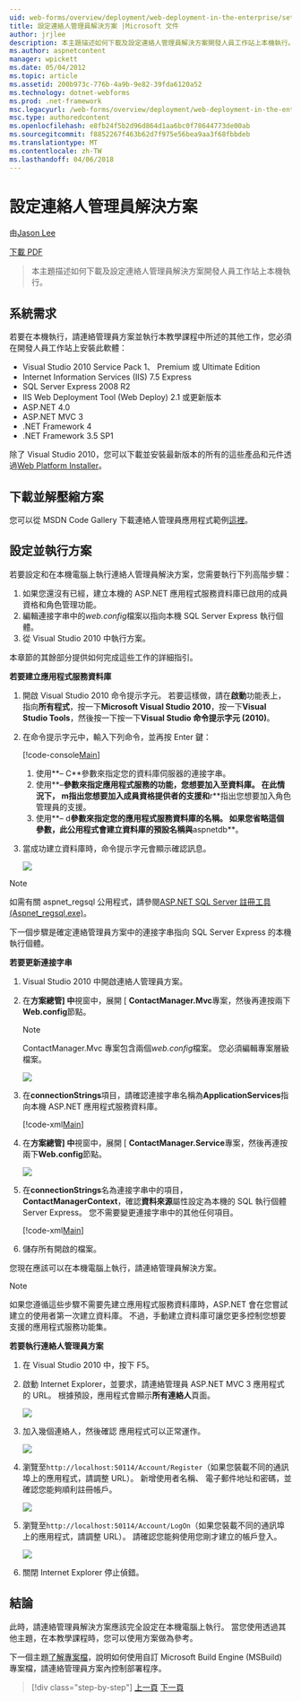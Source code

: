 ```yaml
---
uid: web-forms/overview/deployment/web-deployment-in-the-enterprise/setting-up-the-contact-manager-solution
title: 設定連絡人管理員解決方案 |Microsoft 文件
author: jrjlee
description: 本主題描述如何下載及設定連絡人管理員解決方案開發人員工作站上本機執行。
ms.author: aspnetcontent
manager: wpickett
ms.date: 05/04/2012
ms.topic: article
ms.assetid: 200b973c-776b-4a9b-9e82-39fda6120a52
ms.technology: dotnet-webforms
ms.prod: .net-framework
msc.legacyurl: /web-forms/overview/deployment/web-deployment-in-the-enterprise/setting-up-the-contact-manager-solution
msc.type: authoredcontent
ms.openlocfilehash: e8fb24f5b2d96d864d1aa6bc0f78644773de00ab
ms.sourcegitcommit: f8852267f463b62d7f975e56bea9aa3f68fbbdeb
ms.translationtype: MT
ms.contentlocale: zh-TW
ms.lasthandoff: 04/06/2018
---
```

<a name="setting-up-the-contact-manager-solution"></a>設定連絡人管理員解決方案
====================
由[Jason Lee](https://github.com/jrjlee)

[下載 PDF](https://msdnshared.blob.core.windows.net/media/MSDNBlogsFS/prod.evol.blogs.msdn.com/CommunityServer.Blogs.Components.WeblogFiles/00/00/00/63/56/8130.DeployingWebAppsInEnterpriseScenarios.pdf)

> 本主題描述如何下載及設定連絡人管理員解決方案開發人員工作站上本機執行。


## <a name="system-requirements"></a>系統需求

若要在本機執行，請連絡管理員方案並執行本教學課程中所述的其他工作，您必須在開發人員工作站上安裝此軟體：

- Visual Studio 2010 Service Pack 1、 Premium 或 Ultimate Edition
- Internet Information Services (IIS) 7.5 Express
- SQL Server Express 2008 R2
- IIS Web Deployment Tool (Web Deploy) 2.1 或更新版本
- ASP.NET 4.0
- ASP.NET MVC 3
- .NET Framework 4
- .NET Framework 3.5 SP1

除了 Visual Studio 2010，您可以下載並安裝最新版本的所有的這些產品和元件透過[Web Platform Installer](https://go.microsoft.com/?linkid=9805118)。

## <a name="download-and-extract-the-solution"></a>下載並解壓縮方案

您可以從 MSDN Code Gallery 下載連絡人管理員應用程式範例[這裡](https://code.msdn.microsoft.com/Deploying-Web-Applications-9d9093c0)。

## <a name="configure-and-run-the-solution"></a>設定並執行方案

若要設定和在本機電腦上執行連絡人管理員解決方案，您需要執行下列高階步驟：

1. 如果您還沒有已經，建立本機的 ASP.NET 應用程式服務資料庫已啟用的成員資格和角色管理功能。
2. 編輯連接字串中的*web.config*檔案以指向本機 SQL Server Express 執行個體。
3. 從 Visual Studio 2010 中執行方案。

本章節的其餘部分提供如何完成這些工作的詳細指引。

**若要建立應用程式服務資料庫**

1. 開啟 Visual Studio 2010 命令提示字元。 若要這樣做，請在**啟動**功能表上，指向**所有程式**，按一下**Microsoft Visual Studio 2010**，按一下**Visual Studio Tools**，然後按一下按一下**Visual Studio 命令提示字元 (2010)**。
2. 在命令提示字元中，輸入下列命令，並再按 Enter 鍵：

    [!code-console[Main](setting-up-the-contact-manager-solution/samples/sample1.cmd)]

    1. 使用**– C**參數來指定您的資料庫伺服器的連接字串。
    2. 使用**–**參數來指定應用程式服務的功能，您想要加入至資料庫。 在此情況下， **m**指出您想要加入成員資格提供者的支援和**r**指出您想要加入角色管理員的支援。
    3. 使用**– d**參數來指定您的應用程式服務資料庫的名稱。 如果您省略這個參數，此公用程式會建立資料庫的預設名稱與**aspnetdb**。
3. 當成功建立資料庫時，命令提示字元會顯示確認訊息。

    ![](setting-up-the-contact-manager-solution/_static/image1.png)

> [!NOTE]
> 如需有關 aspnet\_regsql 公用程式，請參閱[ASP.NET SQL Server 註冊工具 (Aspnet\_regsql.exe)](https://msdn.microsoft.com/library/ms229862(v=vs.100).aspx)。


下一個步驟是確定連絡管理員方案中的連接字串指向 SQL Server Express 的本機執行個體。

**若要更新連接字串**

1. Visual Studio 2010 中開啟連絡人管理員方案。
2. 在**方案總管] 中**視窗中，展開 [ **ContactManager.Mvc**專案，然後再連按兩下**Web.config**節點。

    > [!NOTE]
    > ContactManager.Mvc 專案包含兩個*web.config*檔案。 您必須編輯專案層級檔案。

    ![](setting-up-the-contact-manager-solution/_static/image2.png)
3. 在**connectionStrings**項目，請確認連接字串名稱為**ApplicationServices**指向本機 ASP.NET 應用程式服務資料庫。

    [!code-xml[Main](setting-up-the-contact-manager-solution/samples/sample2.xml)]
4. 在**方案總管] 中**視窗中，展開 [ **ContactManager.Service**專案，然後再連按兩下**Web.config**節點。

    ![](setting-up-the-contact-manager-solution/_static/image3.png)
5. 在**connectionStrings**名為連接字串中的項目， **ContactManagerContext**，確認**資料來源**屬性設定為本機的 SQL 執行個體Server Express。 您不需要變更連接字串中的其他任何項目。

    [!code-xml[Main](setting-up-the-contact-manager-solution/samples/sample3.xml)]
6. 儲存所有開啟的檔案。

您現在應該可以在本機電腦上執行，請連絡管理員解決方案。

> [!NOTE]
> 如果您遵循這些步驟不需要先建立應用程式服務資料庫時，ASP.NET 會在您嘗試建立的使用者第一次建立資料庫。 不過，手動建立資料庫可讓您更多控制您想要支援的應用程式服務功能集。


**若要執行連絡人管理員方案**

1. 在 Visual Studio 2010 中，按下 F5。
2. 啟動 Internet Explorer，並要求，請連絡管理員 ASP.NET MVC 3 應用程式的 URL。 根據預設，應用程式會顯示**所有連絡人**頁面。

    ![](setting-up-the-contact-manager-solution/_static/image4.png)
3. 加入幾個連絡人，然後確認 應用程式可以正常運作。

    ![](setting-up-the-contact-manager-solution/_static/image5.png)
4. 瀏覽至`http://localhost:50114/Account/Register`（如果您裝載不同的通訊埠上的應用程式，請調整 URL）。 新增使用者名稱、 電子郵件地址和密碼，並確認您能夠順利註冊帳戶。

    ![](setting-up-the-contact-manager-solution/_static/image6.png)
5. 瀏覽至`http://localhost:50114/Account/LogOn`（如果您裝載不同的通訊埠上的應用程式，請調整 URL）。 請確認您能夠使用您剛才建立的帳戶登入。

    ![](setting-up-the-contact-manager-solution/_static/image7.png)
6. 關閉 Internet Explorer 停止偵錯。

## <a name="conclusion"></a>結論

此時，請連絡管理員解決方案應該完全設定在本機電腦上執行。 當您使用透過其他主題，在本教學課程時，您可以使用方案做為參考。

下一個主題[了解專案檔](understanding-the-project-file.md)，說明如何使用自訂 Microsoft Build Engine (MSBuild) 專案檔，請連絡管理員方案內控制部署程序。

> [!div class="step-by-step"]
> [上一頁](the-contact-manager-solution.md)
> [下一頁](understanding-the-project-file.md)
